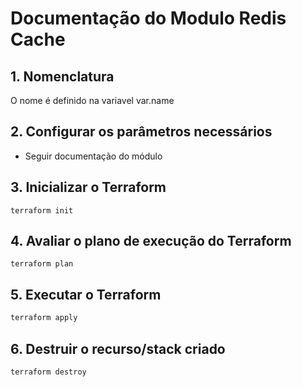 # Documentação do Modulo Redis Cache


## 1. Nomenclatura

O nome é definido na variavel var.name

## 2. Configurar os parâmetros necessários

* Seguir documentação do módulo

## 3. Inicializar o Terraform

```
terraform init
```

##  4. Avaliar o plano de execução do Terraform

```
terraform plan 
```

## 5. Executar o Terraform

```bash
terraform apply 
```

## 6. Destruir o recurso/stack criado

```
terraform destroy 
```